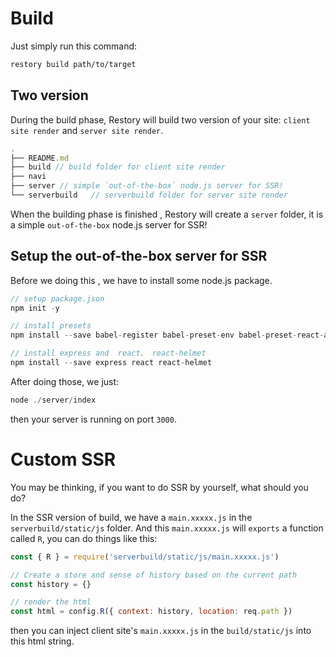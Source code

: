 # Build

Just simply run this command:

```bash
restory build path/to/target
```

## Two version

During the build phase, Restory will build two version of your site: `client site render` and `server site render`.

```js
.
├── README.md
├── build // build folder for client site render
├── navi
├── server // simple `out-of-the-box` node.js server for SSR!
└── serverbuild   // serverbuild folder for server site render
```

When the building phase is finished , Restory will create a `server` folder, it is a simple `out-of-the-box` node.js server for SSR!

## Setup the out-of-the-box server for SSR

Before we doing this , we have to install some node.js package.

```js
// setup package.json
npm init -y

// install presets
npm install --save babel-register babel-preset-env babel-preset-react-app

// install express and  react、 react-helmet
npm install --save express react react-helmet
```

After doing those, we just:

```js
node ./server/index
```

then your server is running on port `3000`.

# Custom SSR

You may be thinking, if you want to do SSR by yourself, what should you do?

In the SSR version of build, we have a `main.xxxxx.js` in the `serverbuild/static/js` folder. And this `main.xxxxx.js` will `exports` a function called `R`, you can do things like this:

```js
const { R } = require('serverbuild/static/js/main.xxxxx.js')

// Create a store and sense of history based on the current path
const history = {}

// render the html
const html = config.R({ context: history, location: req.path })
```

then you can inject client site's `main.xxxxx.js` in the `build/static/js` into this html string.
